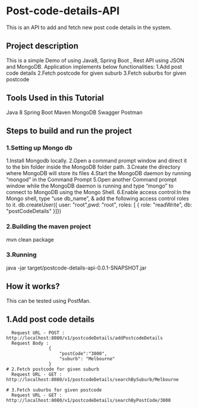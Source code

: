 # Post-code-details-API
This is an API to add and fetch new post code details in the system.


## Project description
This is a simple Demo of using Java8, Spring Boot , Rest API using JSON and MongoDB. Application implements below functionalities:
  1.Add post code details 
  2.Fetch postcode for given suburb
  3.Fetch suburbs for given postcode
  
 ## Tools Used in this Tutorial
  Java 8
  Spring Boot
  Maven
  MongoDB
  Swagger
  Postman
  
  ## Steps to build and run the project
  ### 1.Setting up Mongo db
  1.Install Mongodb locally.
  2.Open a command prompt window and direct it to the bin folder inside the MongoDB folder path.
  3.Create the directory where MongoDB will store its files
  4.Start the MongoDB daemon by running “mongod” in the Command Prompt
  5.Open another Command prompt window while the MongoDB daemon is running and type “mongo” to connect to MongoDB using the Mongo Shell.
  6.Enable access control:In the Mongo shell, type “use db_name”, & add the following access control roles to it.
    db.createUser({ user: "root",pwd:  "root", roles: [ { role: "readWrite", db: "postCodeDetails" }]})
  
  ### 2.Building the maven project
  mvn clean package
  
  ### 3.Running 
  java -jar target/postcode-details-api-0.0.1-SNAPSHOT.jar
  
  
  ## How it works?
  This can be tested using PostMan.
   ## 1.Add post code details
      Request URL - POST : http://localhost:8080/v1/postcodeDetails/addPostcodeDetails
      Request Body : 
                    {
                        "postCode":"3000",
                        "suburb": "Melbourne"
                    }
    # 2.Fetch postcode for given suburb
      Request URL - GET : http://localhost:8080/v1/postcodeDetails/searchBySuburb/Melbourne
      
    # 3.Fetch suburbs for given postcode
      Request URL - GET : http://localhost:8080/v1/postcodeDetails/searchByPostCode/3000
    

  
  
  
  
  
  
  
  
  
